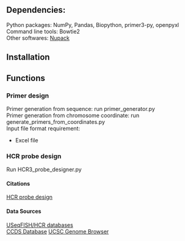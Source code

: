 ## Dependencies:
Python packages: NumPy, Pandas, Biopython, primer3-py, openpyxl  
Command line tools: Bowtie2  
Other softwares: [Nupack](https://www.nupack.org)

## Installation

## Functions

### Primer design
Primer generation from sequence: run primer_generator.py  
Primer generation from chromosome coordinate: run generate_primers_from_coordinates.py  
Input file format requirement:  
- Excel file

### HCR probe design
Run HCR3_probe_designer.py

#### Citations
[HCR probe design](https://doi.org/10.1038/s41587-022-01648-w)  

#### Data Sources
[USeqFISH/HCR databases](https://doi.org/10.22002/b791z-fzd10)  
[CCDS Database](https://www.ncbi.nlm.nih.gov/projects/CCDS/CcdsBrowse.cgi)
[UCSC Genome Browser](https://www.genome.ucsc.edu)

